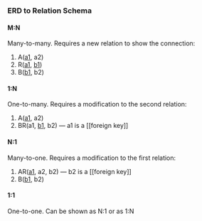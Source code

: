 ### ERD to Relation Schema
#### M:N
Many-to-many. Requires a new relation to show the connection:
1. A(<u>a1</u>, a2)
2. R(<u>a1</u>, <u>b1</u>)
3. B(<u>b1</u>, b2)
#### 1:N
One-to-many. Requires a modification to the second relation:
1. A(<u>a1</u>, a2)
2. BR(a1, <u>b1</u>, b2) — a1 is a [[foreign key]]
#### N:1
Many-to-one. Requires a modification to the first relation:
1. AR(<u>a1</u>, a2, b2) — b2 is a [[foreign key]]
2. B(<u>b1</u>, b2)
#### 1:1
One-to-one. Can be shown as N:1 or as 1:N